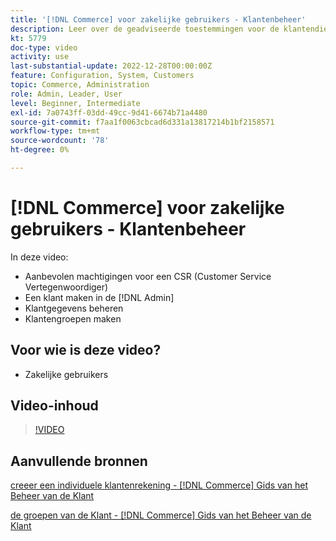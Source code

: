 ```yaml
---
title: '[!DNL Commerce] voor zakelijke gebruikers - Klantenbeheer'
description: Leer over de geadviseerde toestemmingen voor de klantendienst, creërend een klant in  [!DNL Admin], het leiden van klanteninformatie, en het creëren van klantengroepen.
kt: 5779
doc-type: video
activity: use
last-substantial-update: 2022-12-28T00:00:00Z
feature: Configuration, System, Customers
topic: Commerce, Administration
role: Admin, Leader, User
level: Beginner, Intermediate
exl-id: 7a0743ff-03dd-49cc-9d41-6674b71a4480
source-git-commit: f7aa1f0063cbcad6d331a13817214b1bf2158571
workflow-type: tm+mt
source-wordcount: '78'
ht-degree: 0%

---
```


# [!DNL Commerce] voor zakelijke gebruikers - Klantenbeheer

In deze video:

- Aanbevolen machtigingen voor een CSR (Customer Service Vertegenwoordiger)
- Een klant maken in de [!DNL Admin]
- Klantgegevens beheren
- Klantengroepen maken

## Voor wie is deze video?

- Zakelijke gebruikers

## Video-inhoud

>[!VIDEO](https://video.tv.adobe.com/v/36189?quality=12&learn=on)

## Aanvullende bronnen

[ creeer een individuele klantenrekening -  [!DNL Commerce]  Gids van het Beheer van de Klant ](https://experienceleague.adobe.com/docs/commerce-admin/customers/customer-accounts/account-create.html?lang=nl-NL)

[ de groepen van de Klant -  [!DNL Commerce]  Gids van het Beheer van de Klant ](https://experienceleague.adobe.com/docs/commerce-admin/customers/customers-menu/customer-groups.html?lang=nl-NL)
